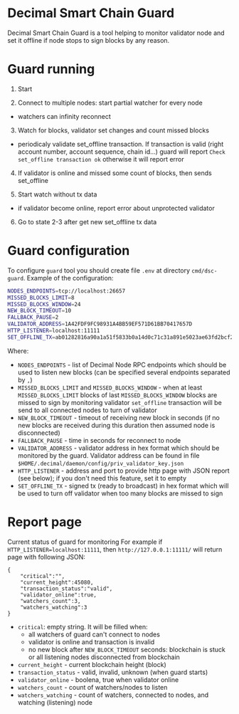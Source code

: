 # Decimal Smart Chain Guard

Decimal Smart Chain Guard is a tool helping to monitor validator node and set it offline if node stops to sign blocks by any reason.

# Guard running

1. Start

2. Connect to multiple nodes: start partial watcher for every node
- watchers can infinity reconnect

3. Watch for blocks, validator set changes and count missed blocks
- periodicaly validate set_offline transaction. If transaction is valid (right account number, account sequence, chain id...) guard will report `Check set_offline transaction ok` otherwise it will report error

4. If validator is online and missed some count of blocks, then sends set_offline

5. Start watch without tx data
- if validator become online, report error about unprotected validator

6. Go to state 2-3 after get new set_offline tx data

# Guard configuration

To configure `guard` tool you should create file `.env` at directory `cmd/dsc-guard`. Example of the configuration:

```bash
NODES_ENDPOINTS=tcp://localhost:26657
MISSED_BLOCKS_LIMIT=8
MISSED_BLOCKS_WINDOW=24
NEW_BLOCK_TIMEOUT=10
FALLBACK_PAUSE=2
VALIDATOR_ADDRESS=1A42FDF9FC98931A4BB59EF571D61BB70417657D
HTTP_LISTENER=localhost:11111
SET_OFFLINE_TX=ab01282816a90a1a51f5833b0a14d0c71c31a891e5023ae63fd2bcf2732f04f32158120310be031a6a0a26eb5ae987210279f7e074d08a23e2fc7b7fd9e49a0d6570a28bf6c9cb988e92f678c32935097412407979e0cc483f241e48ed3c371d9d668a5b978fb474afc5fea5803c89bd2a2dac3db15eb84fef1fce25e783e279a33bac7b96bbe6786c9608d52c69baecacf9d02218446563696d616c2047756172642074726967676572726564
```

Where:

- `NODES_ENDPOINTS` - list of Decimal Node RPC endpoints which should be used to listen new blocks (can be specified several endpoints separated by `,`)
- `MISSED_BLOCKS_LIMIT` and `MISSED_BLOCKS_WINDOW` - when at least `MISSED_BLOCKS_LIMIT` blocks of last `MISSED_BLOCKS_WINDOW` blocks are missed to sign by monitoring validator `set_offline` transaction will be send to all connected nodes to turn of validator
- `NEW_BLOCK_TIMEOUT` - timeout of receiving new block in seconds (if no new blocks are received during this duration then assumed node is disconnected)
- `FALLBACK_PAUSE` - time in seconds for reconnect to node
- `VALIDATOR_ADDRESS` - validator address in hex format which should be monitored by the guard. Validator address can be found in file `$HOME/.decimal/daemon/config/priv_validator_key.json`
- `HTTP_LISTENER` - address and port to provide http page with JSON report (see below); if you don't need this feature, set it to empty
- `SET_OFFLINE_TX` - signed tx (ready to broadcast) in hex format which will be used to turn off validator when too many blocks are missed to sign

# Report page

Current status of guard for monitoring
For example if `HTTP_LISTENER=localhost:11111`, then `http://127.0.0.1:11111/` will return page with following JSON:

```
{
    "critical":"",
    "current_height":45080,
    "transaction_status":"valid",
    "validator_online":true,
    "watchers_count":3,
    "watchers_watching":3
}
```

- `critical`: empty string. It will be filled when:
    - all watchers of guard can't connect to nodes
    - validator is online and transaction is invalid
    - no new block after `NEW_BLOCK_TIMEOUT` seconds: blockchain is stuck or all listening nodes disconnected from blockchain
- `current_height` - current blockchain height (block)
- `transaction_status` - valid, invalid, unknown (when guard starts)
- `validator_online` - boolena, true when validator online
- `watchers_count` - count of watchers/nodes to listen
- `watchers_watching` - count of watchers, connected to nodes, and watching (listening) node